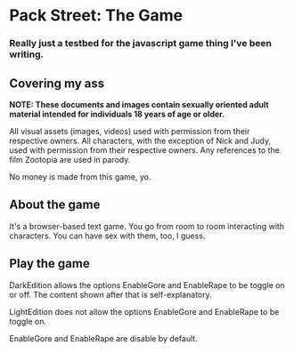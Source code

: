 # Pack Street: The Game
### Really just a testbed for the javascript game thing I've been writing.

## Covering my ass

**NOTE: These documents and images contain sexually oriented adult material intended for individuals 18 years of age or older.**

All visual assets (images, videos) used with permission from their respective owners. All characters, with the exception of Nick and Judy, used with permission from their respective owners. Any references to the film Zootopia are used in parody.

No money is made from this game, yo.

## About the game

It's a browser-based text game. You go from room to room interacting with characters. You can have sex with them, too, I guess.

## Play the game

DarkEdition allows the options EnableGore and EnableRape to be toggle on or off. The content shown after that is self-explanatory.

LightEdition does not allow the options EnableGore and EnableRape to be toggle on.

EnableGore and EnableRape are disable by default.